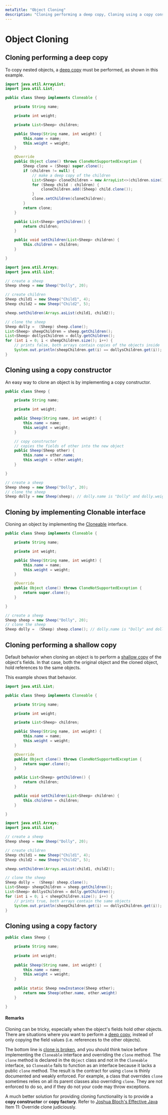 ```yaml
---
metaTitle: "Object Cloning"
description: "Cloning performing a deep copy, Cloning using a copy constructor, Cloning by implementing Clonable interface, Cloning performing a shallow copy, Cloning using a copy factory"
---
```


# Object Cloning




## Cloning performing a deep copy


To copy nested objects, a [deep copy](https://en.wikipedia.org/wiki/Object_copying#Deep_copy) must be performed, as shown in this example.

```java
import java.util.ArrayList;
import java.util.List;

public class Sheep implements Cloneable {

    private String name;

    private int weight;

    private List<Sheep> children;

    public Sheep(String name, int weight) {
        this.name = name;
        this.weight = weight;
    }

    @Override
    public Object clone() throws CloneNotSupportedException {
        Sheep clone = (Sheep) super.clone();
        if (children != null) {
            // make a deep copy of the children
            List<Sheep> cloneChildren = new ArrayList<>(children.size());
            for (Sheep child : children) {
                cloneChildren.add((Sheep) child.clone());
            }
            clone.setChildren(cloneChildren);
        }
        return clone;
    }

    public List<Sheep> getChildren() {
        return children;
    }

    public void setChildren(List<Sheep> children) {
        this.children = children;
    }

}

import java.util.Arrays;
import java.util.List;

// create a sheep
Sheep sheep = new Sheep("Dolly", 20);

// create children
Sheep child1 = new Sheep("Child1", 4);
Sheep child2 = new Sheep("Child2", 5);

sheep.setChildren(Arrays.asList(child1, child2));

// clone the sheep
Sheep dolly =  (Sheep) sheep.clone();
List<Sheep> sheepChildren = sheep.getChildren();
List<Sheep> dollysChildren = dolly.getChildren();
for (int i = 0; i < sheepChildren.size(); i++) {
    // prints false, both arrays contain copies of the objects inside
    System.out.println(sheepChildren.get(i) == dollysChildren.get(i));
}

```



## Cloning using a copy constructor


An easy way to clone an object is by implementing a copy constructor.

```java
public class Sheep {

    private String name;

    private int weight;

    public Sheep(String name, int weight) {
        this.name = name;
        this.weight = weight;
    }

    // copy constructor
    // copies the fields of other into the new object
    public Sheep(Sheep other) {
        this.name = other.name;
        this.weight = other.weight;
    }

}

// create a sheep
Sheep sheep = new Sheep("Dolly", 20);
// clone the sheep
Sheep dolly = new Sheep(sheep); // dolly.name is "Dolly" and dolly.weight is 20

```



## Cloning by implementing Clonable interface


Cloning an object by implementing the [Cloneable](https://docs.oracle.com/javase/8/docs/api/java/lang/Cloneable.html) interface.

```java
public class Sheep implements Cloneable {

    private String name;

    private int weight;

    public Sheep(String name, int weight) {
        this.name = name;
        this.weight = weight;
    }

    @Override
    public Object clone() throws CloneNotSupportedException {
        return super.clone();
    }

}

// create a sheep
Sheep sheep = new Sheep("Dolly", 20);
// clone the sheep
Sheep dolly =  (Sheep) sheep.clone(); // dolly.name is "Dolly" and dolly.weight is 20

```



## Cloning performing a shallow copy


Default behavior when cloning an object is to perform a [shallow copy](https://en.wikipedia.org/wiki/Object_copying#Shallow_copy) of the object's fields. In that case, both the original object and the cloned object, hold references to the same objects.

This example shows that behavior.

```java
import java.util.List;

public class Sheep implements Cloneable {

    private String name;

    private int weight;

    private List<Sheep> children;

    public Sheep(String name, int weight) {
        this.name = name;
        this.weight = weight;
    }

    @Override
    public Object clone() throws CloneNotSupportedException {
        return super.clone();
    }

    public List<Sheep> getChildren() {
        return children;
    }

    public void setChildren(List<Sheep> children) {
        this.children = children;
    }

}

import java.util.Arrays;
import java.util.List;

// create a sheep
Sheep sheep = new Sheep("Dolly", 20);

// create children
Sheep child1 = new Sheep("Child1", 4);
Sheep child2 = new Sheep("Child2", 5);

sheep.setChildren(Arrays.asList(child1, child2));

// clone the sheep
Sheep dolly =  (Sheep) sheep.clone();
List<Sheep> sheepChildren = sheep.getChildren();
List<Sheep> dollysChildren = dolly.getChildren();
for (int i = 0; i < sheepChildren.size(); i++) {
    // prints true, both arrays contain the same objects
    System.out.println(sheepChildren.get(i) == dollysChildren.get(i));
}

```



## Cloning using a copy factory


```java
public class Sheep {

    private String name;
    
    private int weight;
    
    public Sheep(String name, int weight) {
        this.name = name;
        this.weight = weight;
    }
    
    public static Sheep newInstance(Sheep other);
        return new Sheep(other.name, other.weight)
    }

}

```



#### Remarks


Cloning can be tricky, especially when the object's fields hold other objects. There are situations where you want to perform a [deep copy](https://en.wikipedia.org/wiki/Object_copying#Deep_copy), instead of only copying the field values (i.e. references to the other objects).

The bottom line is [clone is broken](http://www.artima.com/intv/bloch13.html), and you should think twice before implementing the `Cloneable` interface and overriding the `clone` method. The `clone` method is declared in the `Object` class and not in the `Cloneable` interface, so `Cloneable` fails to function as an interface because it lacks a public `clone` method. The result is the contract for using `clone` is thinly documented and weakly enforced. For example, a class that overrides `clone` sometimes relies on all its parent classes also overriding `clone`. They are not enforced to do so, and if they do not your code may throw exceptions.

A much better solution for providing cloning functionality is to provide a **copy constructor** or **copy factory**. Refer to [Joshua Bloch's Effective Java](https://amzn.com/B00B8V09HY) Item 11: Override clone judiciously.

